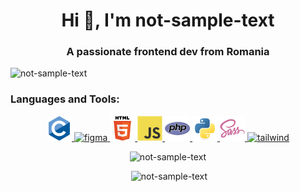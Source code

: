 <h1 align="center">Hi 👋, I'm not-sample-text</h1>
<h3 align="center">A passionate frontend dev from Romania</h3>

<p align="left"> <img src="https://komarev.com/ghpvc/?username=not-sample-text&label=Profile%20views&color=0e75b6&style=flat" alt="not-sample-text" /> </p>


<h3 align="left">Languages and Tools:</h3>
<p align="center"> <a href="https://www.cprogramming.com/" target="_blank" rel="noreferrer"> <img src="https://raw.githubusercontent.com/devicons/devicon/master/icons/c/c-original.svg" alt="c" width="40" height="40"/> </a> <a href="https://www.figma.com/" target="_blank" rel="noreferrer"> <img src="https://www.vectorlogo.zone/logos/figma/figma-icon.svg" alt="figma" width="40" height="40"/> </a> <a href="https://www.w3.org/html/" target="_blank" rel="noreferrer"> <img src="https://raw.githubusercontent.com/devicons/devicon/master/icons/html5/html5-original-wordmark.svg" alt="html5" width="40" height="40"/> </a> <a href="https://developer.mozilla.org/en-US/docs/Web/JavaScript" target="_blank" rel="noreferrer"> <img src="https://raw.githubusercontent.com/devicons/devicon/master/icons/javascript/javascript-original.svg" alt="javascript" width="40" height="40"/> </a> <a href="https://www.php.net" target="_blank" rel="noreferrer"> <img src="https://raw.githubusercontent.com/devicons/devicon/master/icons/php/php-original.svg" alt="php" width="40" height="40"/> </a> <a href="https://www.python.org" target="_blank" rel="noreferrer"> <img src="https://raw.githubusercontent.com/devicons/devicon/master/icons/python/python-original.svg" alt="python" width="40" height="40"/> </a> <a href="https://sass-lang.com" target="_blank" rel="noreferrer"> <img src="https://raw.githubusercontent.com/devicons/devicon/master/icons/sass/sass-original.svg" alt="sass" width="40" height="40"/> </a> <a href="https://tailwindcss.com/" target="_blank" rel="noreferrer"> <img src="https://www.vectorlogo.zone/logos/tailwindcss/tailwindcss-icon.svg" alt="tailwind" width="40" height="40"/> </a> </p>

<p align="center" ><img src="https://github-readme-stats.vercel.app/api/top-langs/?username=not-sample-text&hide=contribs,prs&count_private=true&show_icons=true&theme=nord&layout=compact" alt="not-sample-text" /></p>

<p align="center" >&nbsp;<img src="https://github-readme-stats.vercel.app/api?username=not-sample-text&hide=contribs,prs&count_private=true&show_icons=true&theme=nord&custom_title=My+Github+Stats" alt="not-sample-text" /></p>

